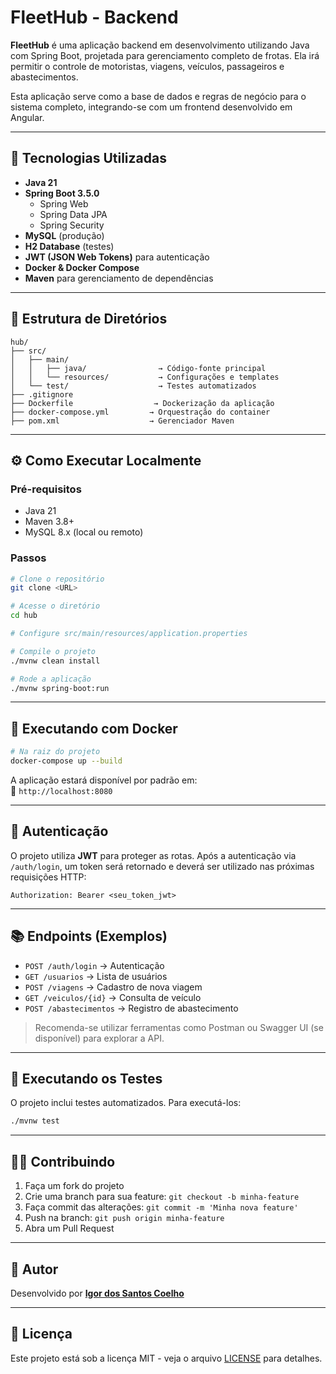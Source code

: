 
# FleetHub - Backend

**FleetHub** é uma aplicação backend em desenvolvimento utilizando Java com Spring Boot, projetada para gerenciamento completo de frotas. Ela irá permitir o controle de motoristas, viagens, veículos, passageiros e abastecimentos. 

Esta aplicação serve como a base de dados e regras de negócio para o sistema completo, integrando-se com um frontend desenvolvido em Angular.

---

## 🚀 Tecnologias Utilizadas

- **Java 21**
- **Spring Boot 3.5.0**
  - Spring Web
  - Spring Data JPA
  - Spring Security
- **MySQL** (produção)
- **H2 Database** (testes)
- **JWT (JSON Web Tokens)** para autenticação
- **Docker & Docker Compose**
- **Maven** para gerenciamento de dependências

---

## 📁 Estrutura de Diretórios

```
hub/
├── src/
│   ├── main/
│   │   ├── java/                → Código-fonte principal
│   │   └── resources/           → Configurações e templates
│   └── test/                    → Testes automatizados
├── .gitignore
├── Dockerfile                  → Dockerização da aplicação
├── docker-compose.yml         → Orquestração do container
├── pom.xml                    → Gerenciador Maven
```

---

## ⚙️ Como Executar Localmente

### Pré-requisitos

- Java 21
- Maven 3.8+
- MySQL 8.x (local ou remoto)

### Passos

```bash
# Clone o repositório
git clone <URL>

# Acesse o diretório
cd hub

# Configure src/main/resources/application.properties

# Compile o projeto
./mvnw clean install

# Rode a aplicação
./mvnw spring-boot:run
```

---

## 🐳 Executando com Docker

```bash
# Na raiz do projeto
docker-compose up --build
```

A aplicação estará disponível por padrão em:  
📍 `http://localhost:8080`

---

## 🔐 Autenticação

O projeto utiliza **JWT** para proteger as rotas. Após a autenticação via `/auth/login`, um token será retornado e deverá ser utilizado nas próximas requisições HTTP:

```
Authorization: Bearer <seu_token_jwt>
```

---

## 📚 Endpoints (Exemplos)

- `POST /auth/login` → Autenticação
- `GET /usuarios` → Lista de usuários
- `POST /viagens` → Cadastro de nova viagem
- `GET /veiculos/{id}` → Consulta de veículo
- `POST /abastecimentos` → Registro de abastecimento

> Recomenda-se utilizar ferramentas como Postman ou Swagger UI (se disponível) para explorar a API.

---

## 🧪 Executando os Testes

O projeto inclui testes automatizados. Para executá-los:

```bash
./mvnw test
```

---

## 🧑‍💻 Contribuindo

1. Faça um fork do projeto
2. Crie uma branch para sua feature: `git checkout -b minha-feature`
3. Faça commit das alterações: `git commit -m 'Minha nova feature'`
4. Push na branch: `git push origin minha-feature`
5. Abra um Pull Request

---

## 👤 Autor

Desenvolvido por [**Igor dos Santos Coelho**](https://www.linkedin.com/in/enacreditavel/)

---

## 📄 Licença

Este projeto está sob a licença MIT - veja o arquivo [LICENSE](./LICENSE.txt) para detalhes.
